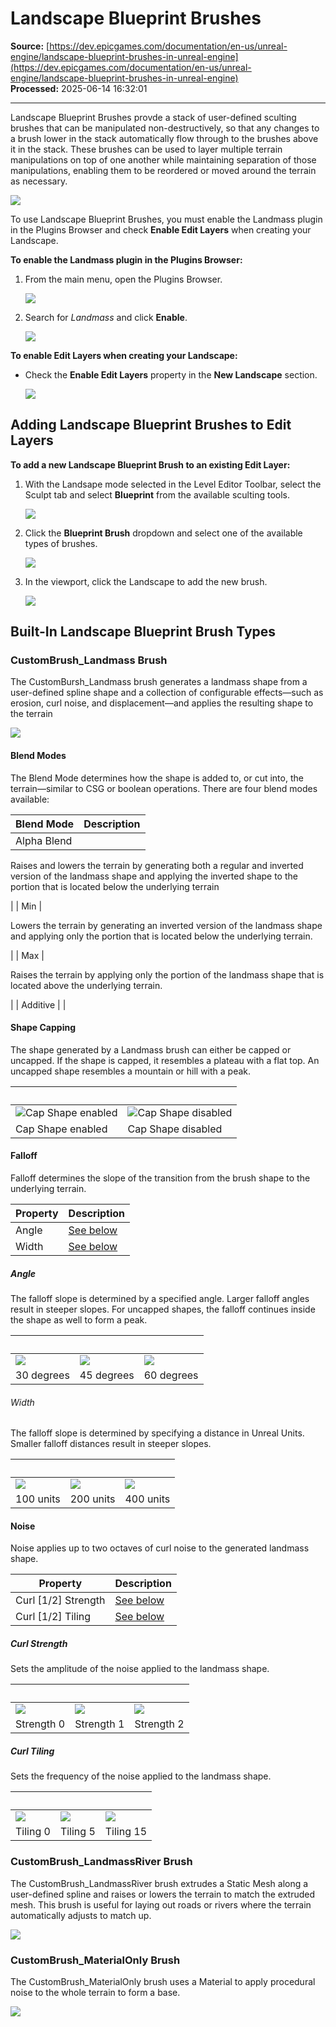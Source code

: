 # Landscape Blueprint Brushes

**Source:** [https://dev.epicgames.com/documentation/en-us/unreal-engine/landscape-blueprint-brushes-in-unreal-engine](https://dev.epicgames.com/documentation/en-us/unreal-engine/landscape-blueprint-brushes-in-unreal-engine)  
**Processed:** 2025-06-14 16:32:01

---

Landscape Blueprint Brushes provde a stack of user-defined sculting brushes that can be manipulated non-destructively, so that any changes to a brush lower in the stack automatically flow through to the brushes above it in the stack. These brushes can be used to layer multiple terrain manipulations on top of one another while maintaining separation of those manipulations, enabling them to be reordered or moved around the terrain as necessary.

![](https://d1iv7db44yhgxn.cloudfront.net/documentation/images/5ac9223e-7c15-42dc-93cd-450f190c1932/non_destructive.gif)

To use Landscape Blueprint Brushes, you must enable the Landmass plugin in the Plugins Browser and check **Enable Edit Layers** when creating your Landscape.

**To enable the Landmass plugin in the Plugins Browser:**

1.  From the main menu, open the Plugins Browser.
    
    ![](https://d1iv7db44yhgxn.cloudfront.net/documentation/images/aec5d395-a72e-40fe-9d67-2762c243ad7a/pluginsbrowser.png)
2.  Search for *Landmass* and click **Enable**.
    
    ![](https://d1iv7db44yhgxn.cloudfront.net/documentation/images/c2f86840-64f0-4eaa-9c8c-89f0a846faae/landmassplugin_enabled.png)

**To enable Edit Layers when creating your Landscape:**

-   Check the **Enable Edit Layers** property in the **New Landscape** section.
    
    ![](https://d1iv7db44yhgxn.cloudfront.net/documentation/images/baf883ee-2e8a-467f-b49c-470fadfea33a/enableeditlayers.png)

## Adding Landscape Blueprint Brushes to Edit Layers

**To add a new Landscape Blueprint Brush to an existing Edit Layer:**

1.  With the Landsape mode selected in the Level Editor Toolbar, select the Sculpt tab and select **Blueprint** from the available sculting tools.
    
    ![](https://d1iv7db44yhgxn.cloudfront.net/documentation/images/e522338e-64ae-4042-90a4-befb0da3e42c/selectblueprinttool.png)
2.  Click the **Blueprint Brush** dropdown and select one of the available types of brushes.
    
    ![](https://d1iv7db44yhgxn.cloudfront.net/documentation/images/2dac5423-5f61-4c13-80fc-81f5f26a64df/blueprintbrushselect.png)
3.  In the viewport, click the Landscape to add the new brush.
    
    ![](https://d1iv7db44yhgxn.cloudfront.net/documentation/images/7915dc45-3744-4850-81bd-952bec0adf56/newbrush.png)

## Built-In Landscape Blueprint Brush Types

### CustomBrush\_Landmass Brush

The CustomBursh\_Landmass brush generates a landmass shape from a user-defined spline shape and a collection of configurable effects—such as erosion, curl noise, and displacement—and applies the resulting shape to the terrain

![](https://d1iv7db44yhgxn.cloudfront.net/documentation/images/e9ff73ba-4476-42b8-8ef3-afb132004d77/falloff_angle_45.png)

#### Blend Modes

The Blend Mode determines how the shape is added to, or cut into, the terrain—similar to CSG or boolean operations. There are four blend modes available:

| Blend Mode | Description |
| --- | --- |
| Alpha Blend | 
Raises and lowers the terrain by generating both a regular and inverted version of the landmass shape and applying the inverted shape to the portion that is located below the underlying terrain



 |
| Min | 

Lowers the terrain by generating an inverted version of the landmass shape and applying only the portion that is located below the underlying terrain.



 |
| Max | 

Raises the terrain by applying only the portion of the landmass shape that is located above the underlying terrain.



 |
| Additive |  |

#### Shape Capping

The shape generated by a Landmass brush can either be capped or uncapped. If the shape is capped, it resembles a plateau with a flat top. An uncapped shape resembles a mountain or hill with a peak.

|   |   |
| --- | --- |
| ![Cap Shape enabled](https://d1iv7db44yhgxn.cloudfront.net/documentation/images/8e232d86-14cb-44d9-832b-329ac80dba90/capshape.png) | ![Cap Shape disabled](https://d1iv7db44yhgxn.cloudfront.net/documentation/images/18cd256a-7587-4c60-b4f9-118b9142b2db/capshape_disabled.png) |
| Cap Shape enabled | Cap Shape disabled |

#### Falloff

Falloff determines the slope of the transition from the brush shape to the underlying terrain.

| Property | Description |
| --- | --- |
| Angle | [See below](/documentation/en-us/unreal-engine/landscape-blueprint-brushes-in-unreal-engine#angle) |
| Width | [See below](/documentation/en-us/unreal-engine/landscape-blueprint-brushes-in-unreal-engine#width) |

##### Angle

The falloff slope is determined by a specified angle. Larger falloff angles result in steeper slopes. For uncapped shapes, the falloff continues inside the shape as well to form a peak.

|   |   |   |
| --- | --- | --- |
| ![](https://d1iv7db44yhgxn.cloudfront.net/documentation/images/87a265ea-8ec8-45b5-a8b7-9c94a57abc0b/falloff_angle_30.png) | ![](https://d1iv7db44yhgxn.cloudfront.net/documentation/images/4ecbc63f-8478-424f-b6f2-d4c44269910e/falloff_angle_45.png) | ![](https://d1iv7db44yhgxn.cloudfront.net/documentation/images/8d8229e9-9dbe-4c07-9a95-88efcea08e7e/falloff_angle_60.png) |
| 30 degrees | 45 degrees | 60 degrees |

###### Width

The falloff slope is determined by specifying a distance in Unreal Units. Smaller falloff distances result in steeper slopes.

|   |   |   |
| --- | --- | --- |
| ![](https://d1iv7db44yhgxn.cloudfront.net/documentation/images/7da06798-f9e5-4de0-b19c-32dca33debe8/falloff_width_100.png) | ![](https://d1iv7db44yhgxn.cloudfront.net/documentation/images/621be204-5126-44eb-a57b-04814875aef2/falloff_width_200.png) | ![](https://d1iv7db44yhgxn.cloudfront.net/documentation/images/49f9893a-f88d-4fc4-81ed-3f905e4d4ded/falloff_width_400.png) |
| 100 units | 200 units | 400 units |

#### Noise

Noise applies up to two octaves of curl noise to the generated landmass shape.

| Property | Description |
| --- | --- |
| Curl \[1/2\] Strength | [See below](/documentation/en-us/unreal-engine/landscape-blueprint-brushes-in-unreal-engine#curlstrength) |
| Curl \[1/2\] Tiling | [See below](/documentation/en-us/unreal-engine/landscape-blueprint-brushes-in-unreal-engine#curltiling) |

##### Curl Strength

Sets the amplitude of the noise applied to the landmass shape.

|   |   |   |
| --- | --- | --- |
| ![](https://d1iv7db44yhgxn.cloudfront.net/documentation/images/65d5c7a7-c3d7-4279-a550-bcf634176a98/noise_strength_0.png) | ![](https://d1iv7db44yhgxn.cloudfront.net/documentation/images/bf6a2f4c-355a-47f3-9f0a-b4c1c010a070/noise_strength_1.png) | ![](https://d1iv7db44yhgxn.cloudfront.net/documentation/images/a4c108b6-a6e1-49fa-ae51-5133a3c65d94/noise_strength_2.png) |
| Strength 0 | Strength 1 | Strength 2 |

##### Curl Tiling

Sets the frequency of the noise applied to the landmass shape.

|   |   |   |
| --- | --- | --- |
| ![](https://d1iv7db44yhgxn.cloudfront.net/documentation/images/bfa1ff19-e27f-4bae-9da7-6c585c9a7cb4/noise_frequency_0.png) | ![](https://d1iv7db44yhgxn.cloudfront.net/documentation/images/a383530a-78c7-4305-b02d-ccc1f73c3bba/noise_frequency_5.png) | ![](https://d1iv7db44yhgxn.cloudfront.net/documentation/images/8b7b5703-defa-45fa-b28e-7e82e97c17e3/noise_frequency_15.png) |
| Tiling 0 | Tiling 5 | Tiling 15 |

### CustomBrush\_LandmassRiver Brush

The CustomBrush\_LandmassRiver brush extrudes a Static Mesh along a user-defined spline and raises or lowers the terrain to match the extruded mesh. This brush is useful for laying out roads or rivers where the terrain automatically adjusts to match up.

![](https://d1iv7db44yhgxn.cloudfront.net/documentation/images/a1707eb7-2e53-45c9-b5fb-efb11086c8a7/landmass_river.png)

### CustomBrush\_MaterialOnly Brush

The CustomBrush\_MaterialOnly brush uses a Material to apply procedural noise to the whole terrain to form a base.

![](https://d1iv7db44yhgxn.cloudfront.net/documentation/images/8a6ee65f-ab6d-4de8-96c9-79151e378d17/materialonly_noise.png)